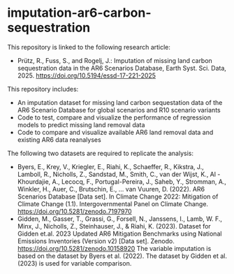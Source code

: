 # imputation-ar6-carbon-sequestration

This repository is linked to the following research article:

- Prütz, R., Fuss, S., and Rogelj, J.: Imputation of missing land carbon sequestration data in the AR6 Scenarios Database, Earth Syst. Sci. Data, 2025. https://doi.org/10.5194/essd-17-221-2025 

This repository includes: 
- An imputation dataset for missing land carbon sequestation data of the AR6 Scenario Database for global scenarios and R10 scenario variants
- Code to test, compare and visualize the performance of regression models to predict missing land removal data
- Code to compare and visualize available AR6 land removal data and existing AR6 data reanalyses

The following two datasets are required to replicate the analysis:
- Byers, E., Krey, V., Kriegler, E., Riahi, K., Schaeffer, R., Kikstra, J., Lamboll, R., Nicholls, Z., Sandstad, M., Smith, C., van der Wijst, K., Al -Khourdajie, A., Lecocq, F., Portugal-Pereira, J., Saheb, Y., Stromman, A., Winkler, H., Auer, C., Brutschin, E., … van Vuuren, D. (2022). AR6 Scenarios Database [Data set]. In Climate Change 2022: Mitigation of Climate Change (1.1). Intergovernmental Panel on Climate Change. https://doi.org/10.5281/zenodo.7197970
- Gidden, M., Gasser, T., Grassi, G., Forsell, N., Janssens, I., Lamb, W. F., Minx, J., Nicholls, Z., Steinhauser, J., & Riahi, K. (2023). Dataset for Gidden et.al. 2023 Updated AR6 Mitigation Benchmarks using National Emissions Inventories (Version v2) [Data set]. Zenodo. https://doi.org/10.5281/zenodo.10158920
The variable imputation is based on the dataset by Byers et al. (2022). The dataset by Gidden et al. (2023) is used for variable comparison. 
